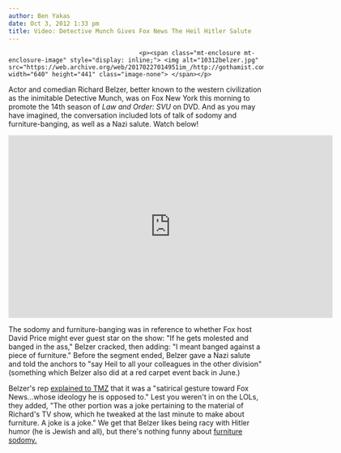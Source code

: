 ```yaml
---
author: Ben Yakas
date: Oct 3, 2012 1:33 pm
title: Video: Detective Munch Gives Fox News The Heil Hitler Salute
---
```


	
										<p><span class="mt-enclosure mt-enclosure-image" style="display: inline;"> <img alt="10312belzer.jpg" src="https://web.archive.org/web/20170227014951im_/http://gothamist.com/attachments/byakas/10312belzer.jpg" width="640" height="441" class="image-none"> </span></p>

<p>Actor and comedian Richard Belzer, better known to the western civilization as the inimitable Detective Munch, was on Fox New York this morning to promote the 14th season of <em>Law and Order: SVU</em> on DVD. And as you may have imagined, the conversation included lots of talk of sodomy and furniture-banging, as well as a Nazi salute. Watch below!</p>

<p><iframe width="640" height="360" src="https://web.archive.org/web/20170227014951if_/http://www.youtube.com/embed/giFFALUlPTo" frameborder="0" allowfullscreen></iframe></p>

<p>The sodomy and furniture-banging was in reference to whether Fox host David Price might ever guest star on the show: &quot;If he gets molested and banged in the ass,&quot; Belzer cracked, then adding: &quot;I meant banged against a piece of furniture.&quot; Before the segment ended, Belzer gave a Nazi salute and told the anchors to &quot;say Heil to all your colleagues in the other division&quot; (something which Belzer also did at a red carpet event back in June.) </p>

<p>Belzer&apos;s rep <a href="https://web.archive.org/web/20170227014951/http://www.tmz.com/2012/10/03/richard-belzer-trainwreck-interview-molestation-sodomy-and-hitler/">explained to TMZ</a> that it was a &quot;satirical gesture toward Fox News...whose ideology he is opposed to.&quot; Lest you weren&apos;t in on the LOLs, they added, &quot;The other portion was a joke pertaining to the material of Richard&apos;s TV show, which he tweaked at the last minute to make about furniture. A joke is a joke.&quot; We get that Belzer likes being racy with Hitler humor (he is Jewish and all), but there&apos;s nothing funny about <a href="https://web.archive.org/web/20170227014951/http://babies-kids.pricegrabber.com/baby-high-chairs/i+ve+been+sodomized/p/1005/">furniture sodomy.</a> <br>
</p>					
										
									
				